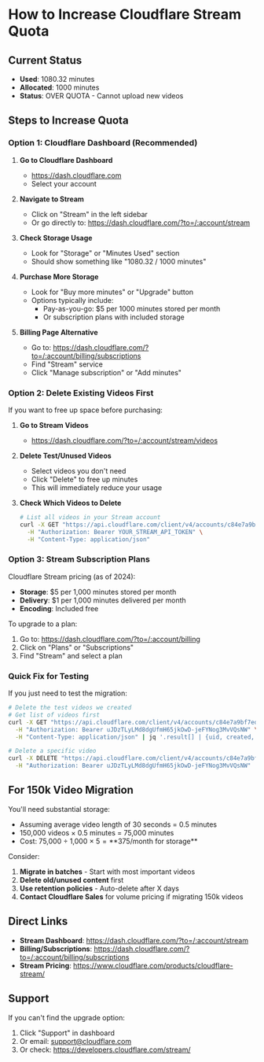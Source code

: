 # How to Increase Cloudflare Stream Quota

## Current Status
- **Used**: 1080.32 minutes
- **Allocated**: 1000 minutes
- **Status**: OVER QUOTA - Cannot upload new videos

## Steps to Increase Quota

### Option 1: Cloudflare Dashboard (Recommended)

1. **Go to Cloudflare Dashboard**
   - https://dash.cloudflare.com
   - Select your account

2. **Navigate to Stream**
   - Click on "Stream" in the left sidebar
   - Or go directly to: https://dash.cloudflare.com/?to=/:account/stream

3. **Check Storage Usage**
   - Look for "Storage" or "Minutes Used" section
   - Should show something like "1080.32 / 1000 minutes"

4. **Purchase More Storage**
   - Look for "Buy more minutes" or "Upgrade" button
   - Options typically include:
     - Pay-as-you-go: $5 per 1000 minutes stored per month
     - Or subscription plans with included storage

5. **Billing Page Alternative**
   - Go to: https://dash.cloudflare.com/?to=/:account/billing/subscriptions
   - Find "Stream" service
   - Click "Manage subscription" or "Add minutes"

### Option 2: Delete Existing Videos First

If you want to free up space before purchasing:

1. **Go to Stream Videos**
   - https://dash.cloudflare.com/?to=/:account/stream/videos

2. **Delete Test/Unused Videos**
   - Select videos you don't need
   - Click "Delete" to free up minutes
   - This will immediately reduce your usage

3. **Check Which Videos to Delete**
   ```bash
   # List all videos in your Stream account
   curl -X GET "https://api.cloudflare.com/client/v4/accounts/c84e7a9bf7ed99cb41b8e73566568c75/stream" \
     -H "Authorization: Bearer YOUR_STREAM_API_TOKEN" \
     -H "Content-Type: application/json"
   ```

### Option 3: Stream Subscription Plans

Cloudflare Stream pricing (as of 2024):
- **Storage**: $5 per 1,000 minutes stored per month
- **Delivery**: $1 per 1,000 minutes delivered per month
- **Encoding**: Included free

To upgrade to a plan:
1. Go to: https://dash.cloudflare.com/?to=/:account/billing
2. Click on "Plans" or "Subscriptions"
3. Find "Stream" and select a plan

### Quick Fix for Testing

If you just need to test the migration:

```bash
# Delete the test videos we created
# Get list of videos first
curl -X GET "https://api.cloudflare.com/client/v4/accounts/c84e7a9bf7ed99cb41b8e73566568c75/stream" \
  -H "Authorization: Bearer uJDzTLyLMd8dgUfmH65jkOwD-jeFYNog3MvVQsNW" \
  -H "Content-Type: application/json" | jq '.result[] | {uid, created, duration}'

# Delete a specific video
curl -X DELETE "https://api.cloudflare.com/client/v4/accounts/c84e7a9bf7ed99cb41b8e73566568c75/stream/{VIDEO_UID}" \
  -H "Authorization: Bearer uJDzTLyLMd8dgUfmH65jkOwD-jeFYNog3MvVQsNW"
```

## For 150k Video Migration

You'll need substantial storage:
- Assuming average video length of 30 seconds = 0.5 minutes
- 150,000 videos × 0.5 minutes = 75,000 minutes
- Cost: 75,000 ÷ 1,000 × $5 = **$375/month for storage**

Consider:
1. **Migrate in batches** - Start with most important videos
2. **Delete old/unused content** first
3. **Use retention policies** - Auto-delete after X days
4. **Contact Cloudflare Sales** for volume pricing if migrating 150k videos

## Direct Links

- **Stream Dashboard**: https://dash.cloudflare.com/?to=/:account/stream
- **Billing/Subscriptions**: https://dash.cloudflare.com/?to=/:account/billing/subscriptions
- **Stream Pricing**: https://www.cloudflare.com/products/cloudflare-stream/

## Support

If you can't find the upgrade option:
1. Click "Support" in dashboard
2. Or email: support@cloudflare.com
3. Or check: https://developers.cloudflare.com/stream/